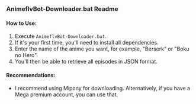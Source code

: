 ### AnimeflvBot-Downloader.bat Readme

#### How to Use:

1. Execute `AnimeflvBot-Downloader.bat`.
2. If it's your first time, you'll need to install all dependencies.
3. Enter the name of the anime you want, for example, "Berserk" or "Boku no Hero".
4. You'll then be able to retrieve all episodes in JSON format.

#### Recommendations:

- I recommend using Mipony for downloading. Alternatively, if you have a Mega premium account, you can use that.
